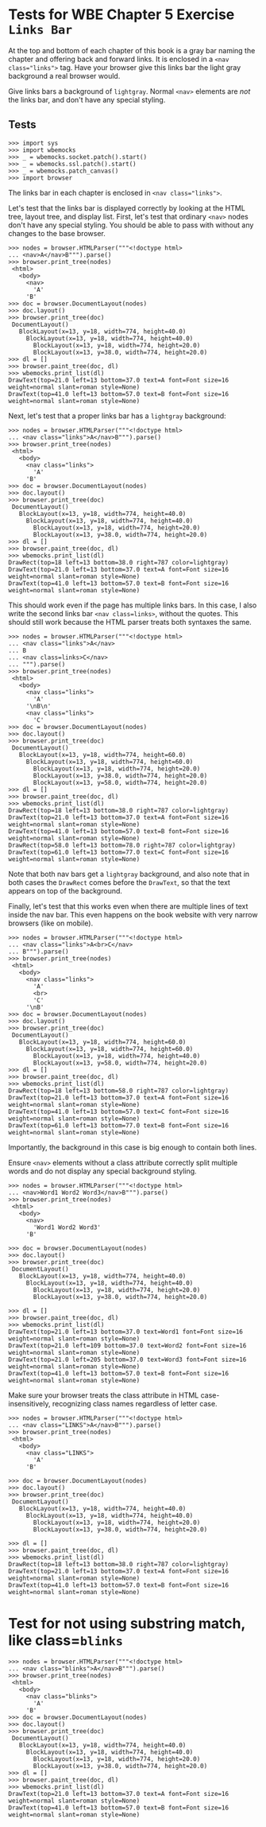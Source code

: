Tests for WBE Chapter 5 Exercise `Links Bar`
============================================

At the top and bottom of each chapter of this book is a gray bar
naming the chapter and offering back and forward links. It is enclosed
in a `<nav class="links">` tag. Have your browser give this links bar
the light gray background a real browser would.

Give links bars a background of `lightgray`. Normal `<nav>` elements
are *not* the links bar, and don't have any special styling.

Tests
-----

    >>> import sys
    >>> import wbemocks
    >>> _ = wbemocks.socket.patch().start()
    >>> _ = wbemocks.ssl.patch().start()
    >>> _ = wbemocks.patch_canvas()
    >>> import browser

The links bar in each chapter is enclosed in `<nav class="links">`.

Let's test that the links bar is displayed correctly by looking at the
HTML tree, layout tree, and display list. First, let's test that
ordinary `<nav>` nodes don't have any special styling. You should be
able to pass with without any changes to the base browser.

    >>> nodes = browser.HTMLParser("""<!doctype html>
    ... <nav>A</nav>B""").parse()
    >>> browser.print_tree(nodes)
     <html>
       <body>
         <nav>
           'A'
         'B'
    >>> doc = browser.DocumentLayout(nodes)
    >>> doc.layout()
    >>> browser.print_tree(doc)
     DocumentLayout()
       BlockLayout(x=13, y=18, width=774, height=40.0)
         BlockLayout(x=13, y=18, width=774, height=40.0)
           BlockLayout(x=13, y=18, width=774, height=20.0)
           BlockLayout(x=13, y=38.0, width=774, height=20.0)
    >>> dl = []
    >>> browser.paint_tree(doc, dl)
    >>> wbemocks.print_list(dl)
    DrawText(top=21.0 left=13 bottom=37.0 text=A font=Font size=16 weight=normal slant=roman style=None)
    DrawText(top=41.0 left=13 bottom=57.0 text=B font=Font size=16 weight=normal slant=roman style=None)

Next, let's test that a proper links bar has a `lightgray` background:

    >>> nodes = browser.HTMLParser("""<!doctype html>
    ... <nav class="links">A</nav>B""").parse()
    >>> browser.print_tree(nodes)
     <html>
       <body>
         <nav class="links">
           'A'
         'B'
    >>> doc = browser.DocumentLayout(nodes)
    >>> doc.layout()
    >>> browser.print_tree(doc)
     DocumentLayout()
       BlockLayout(x=13, y=18, width=774, height=40.0)
         BlockLayout(x=13, y=18, width=774, height=40.0)
           BlockLayout(x=13, y=18, width=774, height=20.0)
           BlockLayout(x=13, y=38.0, width=774, height=20.0)
    >>> dl = []
    >>> browser.paint_tree(doc, dl)
    >>> wbemocks.print_list(dl)
    DrawRect(top=18 left=13 bottom=38.0 right=787 color=lightgray)
    DrawText(top=21.0 left=13 bottom=37.0 text=A font=Font size=16 weight=normal slant=roman style=None)
    DrawText(top=41.0 left=13 bottom=57.0 text=B font=Font size=16 weight=normal slant=roman style=None)

This should work even if the page has multiple links bars. In this
case, I also write the second links bar `<nav class=links>`, without
the quotes. This should still work because the HTML parser treats both
syntaxes the same.

    >>> nodes = browser.HTMLParser("""<!doctype html>
    ... <nav class="links">A</nav>
    ... B
    ... <nav class=links>C</nav>
    ... """).parse()
    >>> browser.print_tree(nodes)
     <html>
       <body>
         <nav class="links">
           'A'
         '\nB\n'
         <nav class="links">
           'C'
    >>> doc = browser.DocumentLayout(nodes)
    >>> doc.layout()
    >>> browser.print_tree(doc)
     DocumentLayout()
       BlockLayout(x=13, y=18, width=774, height=60.0)
         BlockLayout(x=13, y=18, width=774, height=60.0)
           BlockLayout(x=13, y=18, width=774, height=20.0)
           BlockLayout(x=13, y=38.0, width=774, height=20.0)
           BlockLayout(x=13, y=58.0, width=774, height=20.0)
    >>> dl = []
    >>> browser.paint_tree(doc, dl)
    >>> wbemocks.print_list(dl)
    DrawRect(top=18 left=13 bottom=38.0 right=787 color=lightgray)
    DrawText(top=21.0 left=13 bottom=37.0 text=A font=Font size=16 weight=normal slant=roman style=None)
    DrawText(top=41.0 left=13 bottom=57.0 text=B font=Font size=16 weight=normal slant=roman style=None)
    DrawRect(top=58.0 left=13 bottom=78.0 right=787 color=lightgray)
    DrawText(top=61.0 left=13 bottom=77.0 text=C font=Font size=16 weight=normal slant=roman style=None)

Note that both nav bars get a `lightgray` background, and also note
that in both cases the `DrawRect` comes before the `DrawText`, so that
the text appears on top of the background.

Finally, let's test that this works even when there are multiple lines
of text inside the nav bar. This even happens on the book website with
very narrow browsers (like on mobile).

    >>> nodes = browser.HTMLParser("""<!doctype html>
    ... <nav class="links">A<br>C</nav>
    ... B""").parse()
    >>> browser.print_tree(nodes)
     <html>
       <body>
         <nav class="links">
           'A'
           <br>
           'C'
         '\nB'
    >>> doc = browser.DocumentLayout(nodes)
    >>> doc.layout()
    >>> browser.print_tree(doc)
     DocumentLayout()
       BlockLayout(x=13, y=18, width=774, height=60.0)
         BlockLayout(x=13, y=18, width=774, height=60.0)
           BlockLayout(x=13, y=18, width=774, height=40.0)
           BlockLayout(x=13, y=58.0, width=774, height=20.0)
    >>> dl = []
    >>> browser.paint_tree(doc, dl)
    >>> wbemocks.print_list(dl)
    DrawRect(top=18 left=13 bottom=58.0 right=787 color=lightgray)
    DrawText(top=21.0 left=13 bottom=37.0 text=A font=Font size=16 weight=normal slant=roman style=None)
    DrawText(top=41.0 left=13 bottom=57.0 text=C font=Font size=16 weight=normal slant=roman style=None)
    DrawText(top=61.0 left=13 bottom=77.0 text=B font=Font size=16 weight=normal slant=roman style=None)
     
Importantly, the background in this case is big enough to contain both lines.

Ensure `<nav>` elements without a class attribute correctly split multiple words and do not display any special background styling.

    >>> nodes = browser.HTMLParser("""<!doctype html>
    ... <nav>Word1 Word2 Word3</nav>B""").parse()
    >>> browser.print_tree(nodes)
     <html>
       <body>
         <nav>
           'Word1 Word2 Word3'
         'B'

    >>> doc = browser.DocumentLayout(nodes)
    >>> doc.layout()
    >>> browser.print_tree(doc)
     DocumentLayout()
       BlockLayout(x=13, y=18, width=774, height=40.0)
         BlockLayout(x=13, y=18, width=774, height=40.0)
           BlockLayout(x=13, y=18, width=774, height=20.0)
           BlockLayout(x=13, y=38.0, width=774, height=20.0)

    >>> dl = []
    >>> browser.paint_tree(doc, dl)
    >>> wbemocks.print_list(dl)
    DrawText(top=21.0 left=13 bottom=37.0 text=Word1 font=Font size=16 weight=normal slant=roman style=None)
    DrawText(top=21.0 left=109 bottom=37.0 text=Word2 font=Font size=16 weight=normal slant=roman style=None)
    DrawText(top=21.0 left=205 bottom=37.0 text=Word3 font=Font size=16 weight=normal slant=roman style=None)
    DrawText(top=41.0 left=13 bottom=57.0 text=B font=Font size=16 weight=normal slant=roman style=None)


Make sure your browser treats the class attribute in HTML case-insensitively, recognizing class names regardless of letter case.

    >>> nodes = browser.HTMLParser("""<!doctype html>
    ... <nav class="LINKS">A</nav>B""").parse()
    >>> browser.print_tree(nodes)
     <html>
       <body>
         <nav class="LINKS">
           'A'
         'B'

    >>> doc = browser.DocumentLayout(nodes)
    >>> doc.layout()
    >>> browser.print_tree(doc)
     DocumentLayout()
       BlockLayout(x=13, y=18, width=774, height=40.0)
         BlockLayout(x=13, y=18, width=774, height=40.0)
           BlockLayout(x=13, y=18, width=774, height=20.0)
           BlockLayout(x=13, y=38.0, width=774, height=20.0)

    >>> dl = []
    >>> browser.paint_tree(doc, dl)
    >>> wbemocks.print_list(dl)
    DrawRect(top=18 left=13 bottom=38.0 right=787 color=lightgray)
    DrawText(top=21.0 left=13 bottom=37.0 text=A font=Font size=16 weight=normal slant=roman style=None)
    DrawText(top=41.0 left=13 bottom=57.0 text=B font=Font size=16 weight=normal slant=roman style=None)
    
Test for not using substring match, like class=`blinks`
=====================================================

    >>> nodes = browser.HTMLParser("""<!doctype html>
    ... <nav class="blinks">A</nav>B""").parse()
    >>> browser.print_tree(nodes)
     <html>
       <body>
         <nav class="blinks">
           'A'
         'B'
    >>> doc = browser.DocumentLayout(nodes)
    >>> doc.layout()
    >>> browser.print_tree(doc)
     DocumentLayout()
       BlockLayout(x=13, y=18, width=774, height=40.0)
         BlockLayout(x=13, y=18, width=774, height=40.0)
           BlockLayout(x=13, y=18, width=774, height=20.0)
           BlockLayout(x=13, y=38.0, width=774, height=20.0)
    >>> dl = []
    >>> browser.paint_tree(doc, dl)
    >>> wbemocks.print_list(dl)
    DrawText(top=21.0 left=13 bottom=37.0 text=A font=Font size=16 weight=normal slant=roman style=None)
    DrawText(top=41.0 left=13 bottom=57.0 text=B font=Font size=16 weight=normal slant=roman style=None)